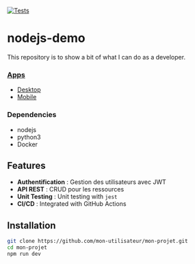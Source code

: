 [![Tests](https://github.com/koydas/nodejs-demo/actions/workflows/tests.yml/badge.svg)](https://github.com/koydas/nodejs-demo/actions/workflows/tests.yml)
# nodejs-demo
This repository is to show a bit of what I can do as a developer.

### [Apps](/apps/README.md)
- [Desktop](/apps/desktop/README.md)
- [Mobile](/apps/mobile/README.md)

### Dependencies
- nodejs
- python3
- Docker


## Features
- **Authentification** : Gestion des utilisateurs avec JWT
- **API REST** : CRUD pour les ressources
- **Unit Testing** : Unit testing with `jest`
- **CI/CD** : Integrated with GitHub Actions

## Installation
```bash
git clone https://github.com/mon-utilisateur/mon-projet.git
cd mon-projet
npm run dev
 ```
